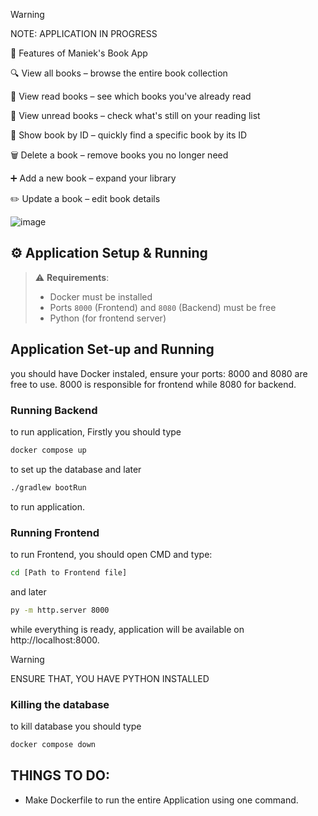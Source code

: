 
> [!WARNING]
> NOTE: APPLICATION IN PROGRESS
>
📌 Features of Maniek's Book App

🔍 View all books – browse the entire book collection

📘 View read books – see which books you've already read

📕 View unread books – check what's still on your reading list

🔎 Show book by ID – quickly find a specific book by its ID

🗑️ Delete a book – remove books you no longer need

➕ Add a new book – expand your library

✏️ Update a book – edit book details


![image](https://github.com/user-attachments/assets/be29cbb4-d3de-4b50-a743-13b8f42ab210)

## ⚙️ Application Setup & Running

> ⚠️ **Requirements**:  
> - Docker must be installed  
> - Ports `8000` (Frontend) and `8080` (Backend) must be free  
> - Python (for frontend server)

## Application Set-up and Running
you should have Docker instaled, ensure your ports: 8000 and 8080 are free to use.
8000 is responsible for frontend while 8080 for backend.

### Running Backend
to run application, Firstly you should type 
```bash
docker compose up 
```
to set up the database and later
```bash
./gradlew bootRun 
```
to run application.

### Running Frontend
to run Frontend, you should open CMD and type: 
```bash
cd [Path to Frontend file]
```
and later
```bash
py -m http.server 8000
```
while everything is ready, application will be available on http://localhost:8000.
> [!WARNING]
> ENSURE THAT, YOU HAVE PYTHON INSTALLED
>


### Killing the database

to kill database you should type
```bash
docker compose down
```
## THINGS TO DO:
- Make Dockerfile to run the entire Application using one command.




